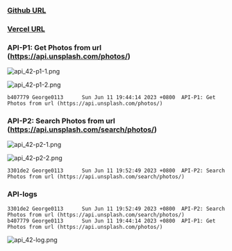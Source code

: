### [Github URL](https://github.com/George0113/1112-1N-js-demo-211410542/commits/main)

### [Vercel URL](https://1112-1-n-js-demo-211410542.vercel.app/)

### API-P1: Get Photos from url (https://api.unsplash.com/photos/)

![api_42-p1-1.png](https://spguhxeeusfjlibdhcxj.supabase.co/storage/v1/object/public/demo42/md_1N_img/api_42-p1-1.png)

![api_42-p1-2.png](https://spguhxeeusfjlibdhcxj.supabase.co/storage/v1/object/public/demo42/md_1N_img/api_42-p1-2.png)

```
b407779 George0113      Sun Jun 11 19:44:14 2023 +0800  API-P1: Get Photos from url (https://api.unsplash.com/photos/)
```

### API-P2: Search Photos from url (https://api.unsplash.com/search/photos/)

![api_42-p2-1.png](https://spguhxeeusfjlibdhcxj.supabase.co/storage/v1/object/public/demo42/md_1N_img/api_42-p2-1.png)

![api_42-p2-2.png](https://spguhxeeusfjlibdhcxj.supabase.co/storage/v1/object/public/demo42/md_1N_img/api_42-p2-2.png)
```
3301de2 George0113      Sun Jun 11 19:52:49 2023 +0800  API-P2: Search Photos from url (https://api.unsplash.com/search/photos/)
```

### API-logs

```$ git log --pretty=format:"%h%x09%an%x09%ad%x09%s" --after="2023-6-10"
3301de2 George0113      Sun Jun 11 19:52:49 2023 +0800  API-P2: Search Photos from url (https://api.unsplash.com/search/photos/)
b407779 George0113      Sun Jun 11 19:44:14 2023 +0800  API-P1: Get Photos from url (https://api.unsplash.com/photos/)
```
![api_42-log.png](https://spguhxeeusfjlibdhcxj.supabase.co/storage/v1/object/public/demo42/md_1N_img/api_42-log.png)
